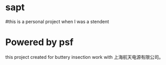 # sapt
#this is a personal project when I was a stendent
# Powered by psf

this project created for buttery insection work with 上海航天电源有限公司。
